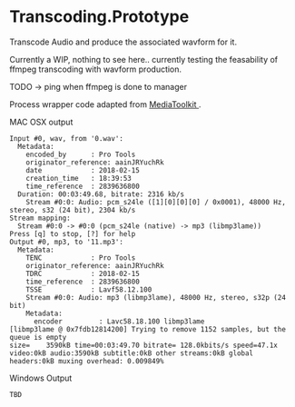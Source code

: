 # Transcoding.Prototype
Transcode Audio and produce the associated wavform for it.

Currently a WIP, nothing to see here.. currently testing the feasability of ffmpeg transcoding with wavform production.

TODO -> ping when ffmpeg is done to manager

Process wrapper code adapted from [MediaToolkit
](https://github.com/AydinAdn/MediaToolkit).





MAC OSX output 
```Guessed Channel Layout for Input Stream #0.0 : stereo
Input #0, wav, from '0.wav':
  Metadata:
    encoded_by      : Pro Tools
    originator_reference: aainJRYuchRk
    date            : 2018-02-15
    creation_time   : 18:39:53
    time_reference  : 2839636800
  Duration: 00:03:49.68, bitrate: 2316 kb/s
    Stream #0:0: Audio: pcm_s24le ([1][0][0][0] / 0x0001), 48000 Hz, stereo, s32 (24 bit), 2304 kb/s
Stream mapping:
  Stream #0:0 -> #0:0 (pcm_s24le (native) -> mp3 (libmp3lame))
Press [q] to stop, [?] for help
Output #0, mp3, to '11.mp3':
  Metadata:
    TENC            : Pro Tools
    originator_reference: aainJRYuchRk
    TDRC            : 2018-02-15
    time_reference  : 2839636800
    TSSE            : Lavf58.12.100
    Stream #0:0: Audio: mp3 (libmp3lame), 48000 Hz, stereo, s32p (24 bit)
    Metadata:
      encoder         : Lavc58.18.100 libmp3lame
[libmp3lame @ 0x7fdb12814200] Trying to remove 1152 samples, but the queue is empty
size=    3590kB time=00:03:49.70 bitrate= 128.0kbits/s speed=47.1x
video:0kB audio:3590kB subtitle:0kB other streams:0kB global headers:0kB muxing overhead: 0.009849%
```

Windows Output
```
TBD
```